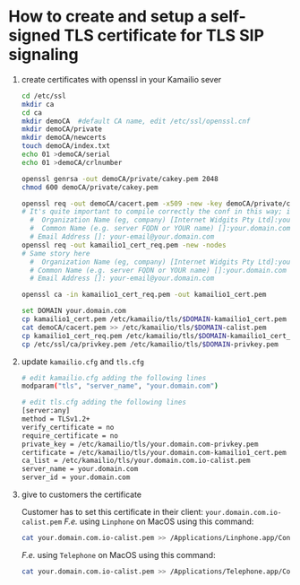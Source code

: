 
# How to create and setup a self-signed TLS certificate for TLS SIP signaling

1. create certificates with openssl in your Kamailio sever

    ```bash
    cd /etc/ssl
    mkdir ca
    cd ca
    mkdir demoCA  #default CA name, edit /etc/ssl/openssl.cnf
    mkdir demoCA/private
    mkdir demoCA/newcerts
    touch demoCA/index.txt
    echo 01 >demoCA/serial
    echo 01 >demoCA/crlnumber

    openssl genrsa -out demoCA/private/cakey.pem 2048
    chmod 600 demoCA/private/cakey.pem

    openssl req -out demoCA/cacert.pem -x509 -new -key demoCA/private/cakey.pem
    # It's quite important to compile correctly the conf in this way; in particolar Organization Name and Common Name with the used domain
      #  Organization Name (eg, company) [Internet Widgits Pty Ltd]:your-company
      #  Common Name (e.g. server FQDN or YOUR name) []:your.domain.com
      # Email Address []: your-email@your.domain.com
    openssl req -out kamailio1_cert_req.pem -new -nodes
    # Same story here
      #  Organization Name (eg, company) [Internet Widgits Pty Ltd]:your-company
      # Common Name (e.g. server FQDN or YOUR name) []:your.domain.com
      # Email Address []: your-email@your.domain.com

    openssl ca -in kamailio1_cert_req.pem -out kamailio1_cert.pem

    set DOMAIN your.domain.com
    cp kamailio1_cert.pem /etc/kamailio/tls/$DOMAIN-kamailio1_cert.pem
    cat demoCA/cacert.pem >> /etc/kamailio/tls/$DOMAIN-calist.pem
    cp kamailio1_cert_req.pem /etc/kamailio/tls/$DOMAIN-kamailio1_cert_req.pem
    cp /etc/ssl/ca/privkey.pem /etc/kamailio/tls/$DOMAIN-privkey.pem
    ```

1. update `kamailio.cfg` and `tls.cfg`

    ```bash
    # edit kamailio.cfg adding the following lines
    modparam("tls", "server_name", "your.domain.com")

    # edit tls.cfg adding the following lines
    [server:any]
    method = TLSv1.2+
    verify_certificate = no
    require_certificate = no
    private_key = /etc/kamailio/tls/your.domain.com-privkey.pem
    certificate = /etc/kamailio/tls/your.domain.com-kamailio1_cert.pem
    ca_list = /etc/kamailio/tls/your.domain.com.io-calist.pem
    server_name = your.domain.com
    server_id = your.domain.com
    ```

1. give to customers the certificate

    Customer has to set this certificate in their client: `your.domain.com.io-calist.pem`
    *F.e.* using `Linphone` on MacOS using this command:

    ```bash
    cat your.domain.com.io-calist.pem >> /Applications/Linphone.app/Contents/Resources/share/linphone/rootca.pem
    ```
    
    *F.e.* using `Telephone` on MacOS using this command:

    ```bash
    cat your.domain.com.io-calist.pem >> /Applications/Telephone.app/Contents/Resources/PublicCAs.pem
    ```
